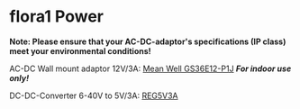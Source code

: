 # flora1 Power

**Note: Please ensure that your AC-DC-adaptor's specifications (IP class) meet your environmental conditions!** 

AC-DC Wall mount adaptor 12V/3A: [Mean Well GS36E12-P1J](https://www.meanwell-web.com/en-gb/ac-dc-wall-mount-adaptor-output-12vdc-at-3a-input-gs36e12--p1j) **_For indoor use only!_** 

DC-DC-Converter 6-40V to 5V/3A: [REG5V3A](https://www.berrybase.de/en/raspberry-pi/raspberry-pi-computer/power-supply/built-in-industrial-power-supply-modules/netzteilmodul-6-40v-5v/3a-mit-2x-usb-ausgang?c=349)
